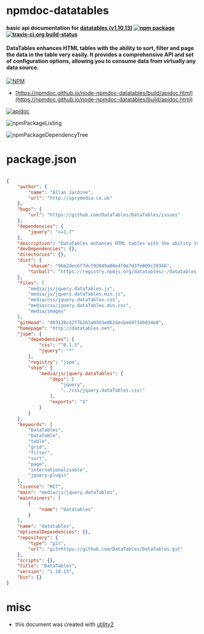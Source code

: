 # npmdoc-datatables

#### basic api documentation for  [datatables (v1.10.13)](http://datatables.net)  [![npm package](https://img.shields.io/npm/v/npmdoc-datatables.svg?style=flat-square)](https://www.npmjs.org/package/npmdoc-datatables) [![travis-ci.org build-status](https://api.travis-ci.org/npmdoc/node-npmdoc-datatables.svg)](https://travis-ci.org/npmdoc/node-npmdoc-datatables)

#### DataTables enhances HTML tables with the ability to sort, filter and page the data in the table very easily. It provides a comprehensive API and set of configuration options, allowing you to consume data from virtually any data source.

[![NPM](https://nodei.co/npm/datatables.png?downloads=true&downloadRank=true&stars=true)](https://www.npmjs.com/package/datatables)

- [https://npmdoc.github.io/node-npmdoc-datatables/build/apidoc.html](https://npmdoc.github.io/node-npmdoc-datatables/build/apidoc.html)

[![apidoc](https://npmdoc.github.io/node-npmdoc-datatables/build/screenCapture.buildCi.browser.%252Ftmp%252Fbuild%252Fapidoc.html.png)](https://npmdoc.github.io/node-npmdoc-datatables/build/apidoc.html)

![npmPackageListing](https://npmdoc.github.io/node-npmdoc-datatables/build/screenCapture.npmPackageListing.svg)

![npmPackageDependencyTree](https://npmdoc.github.io/node-npmdoc-datatables/build/screenCapture.npmPackageDependencyTree.svg)



# package.json

```json

{
    "author": {
        "name": "Allan Jardine",
        "url": "http://sprymedia.co.uk"
    },
    "bugs": {
        "url": "https://github.com/DataTables/DataTables/issues"
    },
    "dependencies": {
        "jquery": ">=1.7"
    },
    "description": "DataTables enhances HTML tables with the ability to sort, filter and page the data in the table very easily. It provides a comprehensive API and set of configuration options, allowing you to consume data from virtually any data source.",
    "devDependencies": {},
    "directories": {},
    "dist": {
        "shasum": "9bb2dec6f7dcf02049a00e4f0e7d3fe009c39346",
        "tarball": "https://registry.npmjs.org/datatables/-/datatables-1.10.13.tgz"
    },
    "files": [
        "media/js/jquery.dataTables.js",
        "media/js/jquery.dataTables.min.js",
        "media/css/jquery.dataTables.css",
        "media/css/jquery.dataTables.min.css",
        "media/images"
    ],
    "gitHead": "403128c42f7b263a0563e862decbe69734b834e8",
    "homepage": "http://datatables.net",
    "jspm": {
        "dependencies": {
            "css": "^0.1.5",
            "jquery": "*"
        },
        "registry": "jspm",
        "shim": {
            "media/js/jquery.dataTables": {
                "deps": [
                    "jquery",
                    "../css/jquery.dataTables.css!"
                ],
                "exports": "$"
            }
        }
    },
    "keywords": [
        "DataTables",
        "DataTable",
        "table",
        "grid",
        "filter",
        "sort",
        "page",
        "internationalisable",
        "jquery-plugin"
    ],
    "license": "MIT",
    "main": "media/js/jquery.dataTables",
    "maintainers": [
        {
            "name": "datatables"
        }
    ],
    "name": "datatables",
    "optionalDependencies": {},
    "repository": {
        "type": "git",
        "url": "git+https://github.com/DataTables/DataTables.git"
    },
    "scripts": {},
    "title": "DataTables",
    "version": "1.10.13",
    "bin": {}
}
```



# misc
- this document was created with [utility2](https://github.com/kaizhu256/node-utility2)
